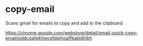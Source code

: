 # copy-email
Scans gmail for emails to copy and add to the clipboard

https://chrome.google.com/webstore/detail/gmail-quick-copy-email/eddcoafpkhiecgfdghioaffkabldhlbh
